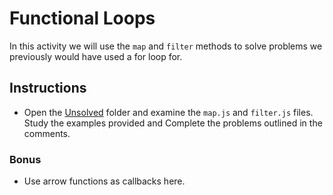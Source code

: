 # Functional Loops

In this activity we will use the `map` and `filter` methods to solve problems we previously would have used a for loop for.

## Instructions

- Open the [Unsolved](Unsolved) folder and examine the `map.js` and `filter.js` files. Study the examples provided and Complete the problems outlined in the comments.

### Bonus

- Use arrow functions as callbacks here.
